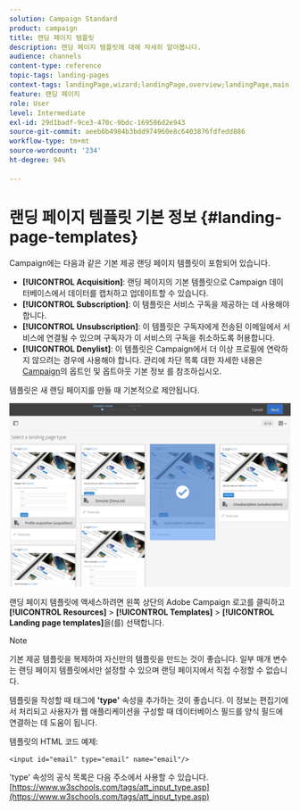 ```yaml
---
solution: Campaign Standard
product: campaign
title: 랜딩 페이지 템플릿
description: 랜딩 페이지 템플릿에 대해 자세히 알아봅니다.
audience: channels
content-type: reference
topic-tags: landing-pages
context-tags: landingPage,wizard;landingPage,overview;landingPage,main
feature: 랜딩 페이지
role: User
level: Intermediate
exl-id: 29d1badf-9ce3-470c-9bdc-169586d2e943
source-git-commit: aeeb6b4984b3bdd974960e8c6403876fdfedd886
workflow-type: tm+mt
source-wordcount: '234'
ht-degree: 94%

---
```


# 랜딩 페이지 템플릿 기본 정보 {#landing-page-templates}

Campaign에는 다음과 같은 기본 제공 랜딩 페이지 템플릿이 포함되어 있습니다.

* **[!UICONTROL Acquisition]**: 랜딩 페이지의 기본 템플릿으로 Campaign 데이터베이스에서 데이터를 캡처하고 업데이트할 수 있습니다.
* **[!UICONTROL Subscription]**: 이 템플릿은 서비스 구독을 제공하는 데 사용해야 합니다.
* **[!UICONTROL Unsubscription]**: 이 템플릿은 구독자에게 전송된 이메일에서 서비스에 연결될 수 있으며 구독자가 이 서비스의 구독을 취소하도록 허용합니다.
* **[!UICONTROL Denylist]**: 이 템플릿은 Campaign에서 더 이상 프로필에 연락하지 않으려는 경우에 사용해야 합니다. 관리에 차단 목록 대한 자세한 내용은 [Campaign](../../audiences/using/about-opt-in-and-opt-out-in-campaign.md)의 옵트인 및 옵트아웃 기본 정보 를 참조하십시오.

템플릿은 새 랜딩 페이지를 만들 때 기본적으로 제안됩니다.

![](assets/lp_creation_1.png)

랜딩 페이지 템플릿에 액세스하려면 왼쪽 상단의 Adobe Campaign 로고를 클릭하고 **[!UICONTROL Resources]** > **[!UICONTROL Templates]** > **[!UICONTROL Landing page templates]**&#x200B;을(를) 선택합니다.

>[!NOTE]
>
>기본 제공 템플릿을 복제하여 자신만의 템플릿을 만드는 것이 좋습니다. 일부 매개 변수는 랜딩 페이지 템플릿에서만 설정할 수 있으며 랜딩 페이지에서 직접 수정할 수 없습니다.

템플릿을 작성할 때 태그에 **&#39;type&#39;** 속성을 추가하는 것이 좋습니다. 이 정보는 편집기에서 처리되고 사용자가 웹 애플리케이션을 구성할 때 데이터베이스 필드를 양식 필드에 연결하는 데 도움이 됩니다.

템플릿의 HTML 코드 예제:

```
<input id="email" type="email" name="email"/>
```

&#39;type&#39; 속성의 공식 목록은 다음 주소에서 사용할 수 있습니다. [https://www.w3schools.com/tags/att_input_type.asp](https://www.w3schools.com/tags/att_input_type.asp)
